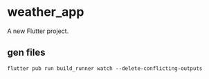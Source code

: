 # weather_app

A new Flutter project.

## gen files
    flutter pub run build_runner watch --delete-conflicting-outputs